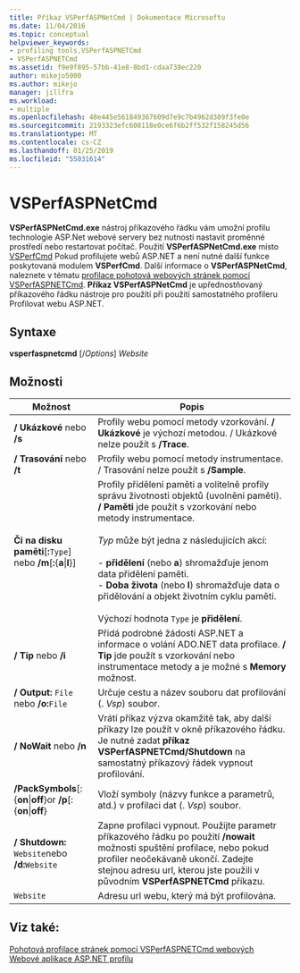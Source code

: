 ```yaml
---
title: Příkaz VSPerfASPNetCmd | Dokumentace Microsoftu
ms.date: 11/04/2016
ms.topic: conceptual
helpviewer_keywords:
- profiling tools,VSPerfASPNETCmd
- VSPerfASPNETCmd
ms.assetid: f9e9f895-57bb-41e8-8bd1-cdaa738ec220
author: mikejo5000
ms.author: mikejo
manager: jillfra
ms.workload:
- multiple
ms.openlocfilehash: 48e445e561849367609d7e9c7b4962d309f3fe0e
ms.sourcegitcommit: 2193323efc608118e0ce6f6b2ff532f158245d56
ms.translationtype: MT
ms.contentlocale: cs-CZ
ms.lasthandoff: 01/25/2019
ms.locfileid: "55031614"
---
```

# <a name="vsperfaspnetcmd"></a>VSPerfASPNetCmd
**VSPerfASPNetCmd.exe** nástroj příkazového řádku vám umožní profilu technologie ASP.Net webové servery bez nutnosti nastavit proměnné prostředí nebo restartovat počítač. Použití **VSPerfASPNetCmd.exe** místo [VSPerfCmd](../profiling/vsperfcmd.md) Pokud profilujete webů ASP.NET a není nutné další funkce poskytovaná modulem **VSPerfCmd**. Další informace o **VSPerfASPNetCmd**, naleznete v tématu [profilace pohotová webových stránek pomocí VSPerfASPNETCmd](../profiling/rapid-web-site-profiling-with-vsperfaspnetcmd.md). **Příkaz VSPerfASPNetCmd** je upřednostňovaný příkazového řádku nástroje pro použití při použití samostatného profileru Profilovat webu ASP.NET.  
  
## <a name="syntax"></a>Syntaxe  
 **vsperfaspnetcmd** [/*Options*] *Website*  
  
## <a name="options"></a>Možnosti  
  
|Možnost|Popis|  
|------------|-----------------|  
|**/ Ukázkové** nebo **/s**|Profily webu pomocí metody vzorkování. **/ Ukázkové** je výchozí metodou. / Ukázkové nelze použít s **/Trace**.|  
|**/ Trasování** nebo **/t**|Profily webu pomocí metody instrumentace. / Trasování nelze použít s **/Sample**.|  
|**Či na disku paměti**[**:**`Type`] nebo **/m**[**:**{**a**&#124;**l**}]|Profily přidělení paměti a volitelně profily správu životnosti objektů (uvolnění paměti). **/ Paměti** jde použít s vzorkování nebo metody instrumentace.<br /><br /> *Typ* může být jedna z následujících akcí:<br /><br /> -   **přidělení** (nebo **a**) shromažďuje jenom data přidělení paměti.<br />-   **Doba života** (nebo **l**) shromažďuje data o přidělování a objekt životním cyklu paměti.<br /><br /> Výchozí hodnota `Type` je **přidělení**.|  
|**/ Tip** nebo **/i**|Přidá podrobné žádosti ASP.NET a informace o volání ADO.NET data profilace. **/ Tip** jde použít s vzorkování nebo instrumentace metody a je možné s **Memory** možnost.|  
|**/ Output:** `File` nebo   **/o:**`File`|Určuje cestu a název souboru dat profilování (. *Vsp*) soubor.|  
|**/ NoWait** nebo **/n**|Vrátí příkaz výzva okamžitě tak, aby další příkazy lze použít v okně příkazového řádku. Je nutné zadat **příkaz VSPerfASPNETCmd/Shutdown** na samostatný příkazový řádek vypnout profilování.|  
|**/PackSymbols**[:{**on**&#124;**off**}or   **/p**[:{**on**&#124;**off**}|Vloží symboly (názvy funkce a parametrů, atd.) v profilaci dat (. *Vsp*) soubor.|  
|**/ Shutdown:** `Website`nebo   **/d:**`Website`|Zapne profilaci vypnout. Použijte parametr příkazového řádku po použití **/nowait** možnosti spuštění profilace, nebo pokud profiler neočekávaně ukončí. Zadejte stejnou adresu url, kterou jste použili v původním **VSPerfASPNETCmd** příkazu.|  
|`Website`|Adresu url webu, který má být profilována.|  
  
## <a name="see-also"></a>Viz také:  
 [Pohotová profilace stránek pomocí VSPerfASPNETCmd webových](../profiling/rapid-web-site-profiling-with-vsperfaspnetcmd.md)   
 [Webové aplikace ASP.NET profilu](../profiling/command-line-profiling-of-aspnet-web-applications.md)
